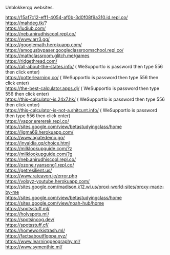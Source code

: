 Unblokkerqq websites.

https://15af7c12-eff1-4054-af0b-3d0f08f9a310.id.repl.co/                  
https://mahdeg.tk/?                  
https://ludiub.com/                  
https://neb.anirudhiscool.repl.co/                  
https://www.arr3.gq/                  
https://googlemath.herokuapp.com/                  
https://amogusbypaser.googleclassroomschool.repl.co/                                              
https://mathclassroom.glitch.me/games                  
https://ridgethread.com/                  
https://all-about-the-states.info/ ( WeSupportIo is password then type 556 then click enter)                  
https://potterlearning.co/  ( WeSupportIo is password then type 556 then click enter)                  
https://the-best-calculator.apps.dj/ ( WeSupportIo is password then type 556 then click enter)                  
https://this-calculator-is.24x7.hk/ ( WeSupportIo is password then type 556 then click enter)                  
https://this-calculator-is-not-a.shitcunt.info/ ( WeSupportIo is password then type 556 then click enter)                  
https://vapor.erererek.repl.co/                  
https://sites.google.com/view/betastudyingclass/home                  
https://ligma69.herokuapp.com/                  
https://www.agatedemo.gq/                   
https://invaldia.gq/choice.html                   
https://milklookupguide.com/?z                   
https://milklookupguide.com/?g                   
https://neb.anirudhiscool.repl.co/                   
https://ozone.ryansong1.repl.co/                   
https://getresilient.us/                   
https://www.rateavon.je/error.php                   
https://volxyz-youtube.herokuapp.com/                   
https://sites.google.com/madison.k12.wi.us/proxi-world-sites/proxy-made-by-me                   
https://sites.google.com/view/betastudyingclass/home                   
https://sites.google.com/view/noah-hub/home                  
https://spotsstuff.ml/                  
https://holyspots.ml/                  
https://spotsincog.dev/                  
https://spotsstuff.cf/                  
https://homeworkistrash.ml/                  
https://factsaboutfloppa.xyz/                  
https://www.learninggeography.ml/                  
https://www.symenthic.ml/                   

